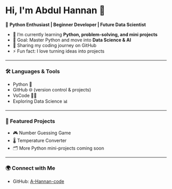# Hi, I'm Abdul Hannan 👋

🚀 **Python Enthusiast | Beginner Developer | Future Data Scientist**  

- 🌱 I’m currently learning **Python, problem-solving, and mini projects**  
- 🎯 Goal: Master Python and move into **Data Science & AI**  
- 📂 Sharing my coding journey on GitHub  
- ⚡ Fun fact: I love turning ideas into projects  

---

### 🛠️ Languages & Tools
- Python 🐍
- GitHub 🌐 (version control & projects)
- VsCode 👩‍💻
- Exploring Data Science 📊

---

### 📌 Featured Projects
- 🎮 Number Guessing Game  
- 🌡️ Temperature Converter  
- 🗂️ More Python mini-projects coming soon  

---

### 🌍 Connect with Me
- GitHub: [A-Hannan-code](https://github.com/A-Hannan-code)
